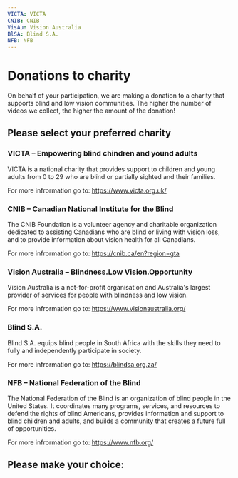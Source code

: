 ```yaml
---
VICTA: VICTA
CNIB: CNIB
VisAu: Vision Australia
BlSA: Blind S.A.
NFB: NFB
---
```


# Donations to charity

On behalf of your participation, we are making a donation to a charity that supports blind and low vision communities. The higher the number of videos we collect, the higher the amount of the donation!

## Please select your preferred charity

### VICTA – Empowering blind chindren and yound adults
VICTA is a national charity that provides support to children and young adults from 0 to 29 who are blind or partially sighted and their families. 

For more infrormation go to: https://www.victa.org.uk/

### CNIB – Canadian National Institute for the Blind
The CNIB Foundation is a volunteer agency and charitable organization dedicated to assisting Canadians who are blind or living with vision loss, and to provide information about vision health for all Canadians.

For more infrormation go to: https://cnib.ca/en?region=gta

### Vision Australia – Blindness.Low Vision.Opportunity
Vision Australia is a not-for-profit organisation and Australia's largest provider of services for people with blindness and low vision.

For more infrormation go to: https://www.visionaustralia.org/

### Blind S.A.
Blind S.A. equips blind people in South Africa with the skills they need to fully and independently participate in society.

For more infrormation go to: https://blindsa.org.za/

### NFB – National Federation of the Blind
The National Federation of the Blind is an organization of blind people in the United States. It coordinates many programs, services, and resources to defend the rights of blind Americans, provides information and support to blind children and adults, and builds a community that creates a future full of opportunities.

For more infrormation go to: https://www.nfb.org/

## Please make your choice:
